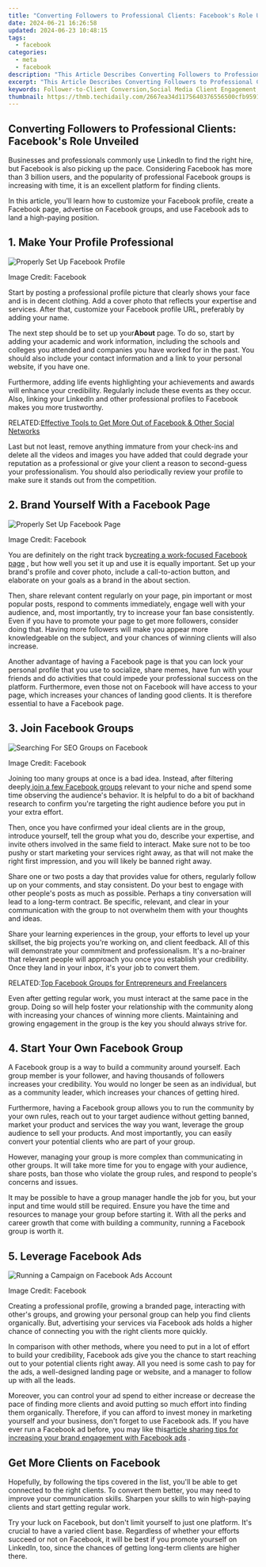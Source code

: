 ```yaml
---
title: "Converting Followers to Professional Clients: Facebook's Role Unveiled"
date: 2024-06-21 16:26:58
updated: 2024-06-23 10:48:15
tags:
  - facebook
categories:
  - meta
  - facebook
description: "This Article Describes Converting Followers to Professional Clients: Facebook's Role Unveiled"
excerpt: "This Article Describes Converting Followers to Professional Clients: Facebook's Role Unveiled"
keywords: Follower-to-Client Conversion,Social Media Client Engagement,Transforming Fans Into Customers,Professional Clients via Facebook,Leveraging Facebook for Business,Turning Likes to Sales,Facebook Marketing Strategies
thumbnail: https://thmb.techidaily.com/2667ea34d1175640376556500cfb9591d15bfce3d67d6c1590ffd9f57da4dd02.jpg
---
```


## Converting Followers to Professional Clients: Facebook's Role Unveiled

 Businesses and professionals commonly use LinkedIn to find the right hire, but Facebook is also picking up the pace. Considering Facebook has more than 3 billion users, and the popularity of professional Facebook groups is increasing with time, it is an excellent platform for finding clients.

 In this article, you'll learn how to customize your Facebook profile, create a Facebook page, advertise on Facebook groups, and use Facebook ads to land a high-paying position.

## 1\. Make Your Profile Professional

![Properly Set Up Facebook Profile](https://static1.makeuseofimages.com/wordpress/wp-content/uploads/2022/02/Properly-Set-Up-Facebook-Profile.jpg)

 Image Credit: Facebook

 Start by posting a professional profile picture that clearly shows your face and is in decent clothing. Add a cover photo that reflects your expertise and services. After that, customize your Facebook profile URL, preferably by adding your name.

 The next step should be to set up your**About** page. To do so, start by adding your academic and work information, including the schools and colleges you attended and companies you have worked for in the past. You should also include your contact information and a link to your personal website, if you have one.

 Furthermore, adding life events highlighting your achievements and awards will enhance your credibility. Regularly include these events as they occur. Also, linking your LinkedIn and other professional profiles to Facebook makes you more trustworthy.

 RELATED:[Effective Tools to Get More Out of Facebook & Other Social Networks](https://www.makeuseof.com/tag/5-tools-getting-facebook-social-networks/)

 Last but not least, remove anything immature from your check-ins and delete all the videos and images you have added that could degrade your reputation as a professional or give your client a reason to second-guess your professionalism. You should also periodically review your profile to make sure it stands out from the competition.

## 2\. Brand Yourself With a Facebook Page

![Properly Set Up Facebook Page](https://static1.makeuseofimages.com/wordpress/wp-content/uploads/2022/02/Properly-Set-Up-Facebook-Page.jpg)

 Image Credit: Facebook

 You are definitely on the right track by[creating a work-focused Facebook page](https://www.makeuseof.com/tag/how-to-create-a-facebook-business-page/) , but how well you set it up and use it is equally important. Set up your brand's profile and cover photo, include a call-to-action button, and elaborate on your goals as a brand in the about section.

 Then, share relevant content regularly on your page, pin important or most popular posts, respond to comments immediately, engage well with your audience, and, most importantly, try to increase your fan base consistently. Even if you have to promote your page to get more followers, consider doing that. Having more followers will make you appear more knowledgeable on the subject, and your chances of winning clients will also increase.

 Another advantage of having a Facebook page is that you can lock your personal profile that you use to socialize, share memes, have fun with your friends and do activities that could impede your professional success on the platform. Furthermore, even those not on Facebook will have access to your page, which increases your chances of landing good clients. It is therefore essential to have a Facebook page.

## 3\. Join Facebook Groups

![Searching For SEO Groups on Facebook](https://static1.makeuseofimages.com/wordpress/wp-content/uploads/2022/02/Searching-For-SEO-Groups-on-Facebook-1.jpg)

 Image Credit: Facebook

 Joining too many groups at once is a bad idea. Instead, after filtering deeply,[join a few Facebook groups](https://www.makeuseof.com/tag/5-awesome-ways-discover-new-facebook-groups/) relevant to your niche and spend some time observing the audience's behavior. It is helpful to do a bit of backhand research to confirm you're targeting the right audience before you put in your extra effort.

 Then, once you have confirmed your ideal clients are in the group, introduce yourself, tell the group what you do, describe your expertise, and invite others involved in the same field to interact. Make sure not to be too pushy or start marketing your services right away, as that will not make the right first impression, and you will likely be banned right away.

 Share one or two posts a day that provides value for others, regularly follow up on your comments, and stay consistent. Do your best to engage with other people's posts as much as possible. Perhaps a tiny conversation will lead to a long-term contract. Be specific, relevant, and clear in your communication with the group to not overwhelm them with your thoughts and ideas.

 Share your learning experiences in the group, your efforts to level up your skillset, the big projects you're working on, and client feedback. All of this will demonstrate your commitment and professionalism. It's a no-brainer that relevant people will approach you once you establish your credibility. Once they land in your inbox, it's your job to convert them.

 RELATED:[Top Facebook Groups for Entrepreneurs and Freelancers](https://www.makeuseof.com/tag/top-facebook-groups-entrepreneurs-freelancers/)

 Even after getting regular work, you must interact at the same pace in the group. Doing so will help foster your relationship with the community along with increasing your chances of winning more clients. Maintaining and growing engagement in the group is the key you should always strive for.

## 4\. Start Your Own Facebook Group

 A Facebook group is a way to build a community around yourself. Each group member is your follower, and having thousands of followers increases your credibility. You would no longer be seen as an individual, but as a community leader, which increases your chances of getting hired.

 Furthermore, having a Facebook group allows you to run the community by your own rules, reach out to your target audience without getting banned, market your product and services the way you want, leverage the group audience to sell your products. And most importantly, you can easily convert your potential clients who are part of your group.

 However, managing your group is more complex than communicating in other groups. It will take more time for you to engage with your audience, share posts, ban those who violate the group rules, and respond to people's concerns and issues.

 It may be possible to have a group manager handle the job for you, but your input and time would still be required. Ensure you have the time and resources to manage your group before starting it. With all the perks and career growth that come with building a community, running a Facebook group is worth it.

## 5\. Leverage Facebook Ads

![Running a Campaign on Facebook Ads Account](https://static1.makeuseofimages.com/wordpress/wp-content/uploads/2022/02/Running-a-Compaign-on-Facebook-Ads-Account.jpg)

 Image Credit: Facebook

 Creating a professional profile, growing a branded page, interacting with other's groups, and growing your personal group can help you find clients organically. But, advertising your services via Facebook ads holds a higher chance of connecting you with the right clients more quickly.

 In comparison with other methods, where you need to put in a lot of effort to build your credibility, Facebook ads give you the chance to start reaching out to your potential clients right away. All you need is some cash to pay for the ads, a well-designed landing page or website, and a manager to follow up with all the leads.

 Moreover, you can control your ad spend to either increase or decrease the pace of finding more clients and avoid putting so much effort into finding them organically. Therefore, if you can afford to invest money in marketing yourself and your business, don't forget to use Facebook ads. If you have ever run a Facebook ad before, you may like this[article sharing tips for increasing your brand engagement with Facebook ads](https://www.makeuseof.com/grow-business-facebook-ads/) .

## Get More Clients on Facebook

 Hopefully, by following the tips covered in the list, you'll be able to get connected to the right clients. To convert them better, you may need to improve your communication skills. Sharpen your skills to win high-paying clients and start getting regular work.

 Try your luck on Facebook, but don't limit yourself to just one platform. It's crucial to have a varied client base. Regardless of whether your efforts succeed or not on Facebook, it will be best if you promote yourself on LinkedIn, too, since the chances of getting long-term clients are higher there.


<ins class="adsbygoogle"
     style="display:block"
     data-ad-format="autorelaxed"
     data-ad-client="ca-pub-7571918770474297"
     data-ad-slot="1223367746"></ins>



<ins class="adsbygoogle"
     style="display:block"
     data-ad-client="ca-pub-7571918770474297"
     data-ad-slot="8358498916"
     data-ad-format="auto"
     data-full-width-responsive="true"></ins>
